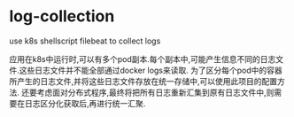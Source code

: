 # log-collection
use k8s shellscript filebeat to collect logs

应用在k8s中运行时,可以有多个pod副本.每个副本中,可能产生信息不同的日志文件.这些日志文件并不能全部通过docker logs来读取.
为了区分每个pod中的容器所产生的日志文件,并将这些日志文件存放在统一存储中,可以使用此项目的配置方法.
还要考虑面对分布式程序,最终将把所有日志重新汇集到原有日志文件中,则需要在日志区分化获取后,再进行统一汇聚.
